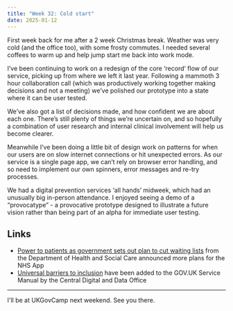 ```yaml
---
title: "Week 32: Cold start"
date: 2025-01-12
---
```


First week back for me after a 2 week Christmas break. Weather was very cold (and the office too), with some frosty commutes. I needed several coffees to warm up and help jump start me back into work mode.

I’ve been continuing to work on a redesign of the core ‘record’ flow of our service, picking up from where we left it last year. Following a mammoth 3 hour collaboration call (which was productively working together making decisions and not a meeting) we’ve polished our prototype into a state where it can be user tested.

We’ve also got a list of decisions made, and how confident we are about each one. There’s still plenty of things we’re uncertain on, and so hopefully a combination of user research and internal clinical involvement will help us become clearer.

Meanwhile I’ve been doing a little bit of design work on patterns for when our users are on slow internet connections or hit unexpected errors. As our service is a single page app, we can’t rely on browser error handling, and so need to implement our own spinners, error messages and re-try processes.

We had a digital prevention services ‘all hands’ midweek, which had an unusually big in-person attendance. I enjoyed seeing a demo of a “provocatype” - a provocative  prototype designed to illustrate a future vision rather than being part of an alpha for immediate user testing.

## Links

 * [Power to patients as government sets out plan to cut waiting lists](https://www.gov.uk/government/news/power-to-patient-as-government-sets-out-plan-to-cut-waiting-lists) from the Department of Health and Social Care announced more plans for the NHS App
 * [Universal barriers to inclusion](https://www.gov.uk/service-manual/design/making-your-service-more-inclusive#universal-barriers-to-inclusion) have been added to the GOV.UK Service Manual by the Central Digital and Data Office

---

I'll be at UKGovCamp next weekend. See you there.
